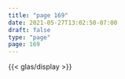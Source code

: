```yaml
---
title: "page 169"
date: 2021-05-27T13:02:50-07:00
draft: false
type: "page"
page: 169
---
```


{{< glas/display >}}

